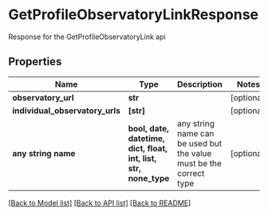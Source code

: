 # GetProfileObservatoryLinkResponse

Response for the GetProfileObservatoryLink api

## Properties
Name | Type | Description | Notes
------------ | ------------- | ------------- | -------------
**observatory_url** | **str** |  | [optional] 
**individual_observatory_urls** | **[str]** |  | [optional] 
**any string name** | **bool, date, datetime, dict, float, int, list, str, none_type** | any string name can be used but the value must be the correct type | [optional]

[[Back to Model list]](../README.md#documentation-for-models) [[Back to API list]](../README.md#documentation-for-api-endpoints) [[Back to README]](../README.md)


